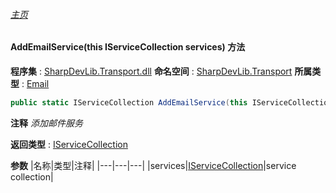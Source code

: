 ###### [主页](./Index.md "主页")
#### AddEmailService(this IServiceCollection services) 方法
**程序集** : [SharpDevLib.Transport.dll](./SharpDevLib.Transport.assembly.md "SharpDevLib.Transport.dll")
**命名空间** : [SharpDevLib.Transport](./SharpDevLib.Transport.namespace.md "SharpDevLib.Transport")
**所属类型** : [Email](./SharpDevLib.Transport.Email.md "Email")
``` csharp
public static IServiceCollection AddEmailService(this IServiceCollection services)
```
**注释**
*添加邮件服务*

**返回类型** : [IServiceCollection](https://learn.microsoft.com/en-us/dotnet/api/microsoft.extensions.dependencyinjection.iservicecollection "IServiceCollection")

**参数**
|名称|类型|注释|
|---|---|---|
|services|[IServiceCollection](https://learn.microsoft.com/en-us/dotnet/api/microsoft.extensions.dependencyinjection.iservicecollection "IServiceCollection")|service collection|

